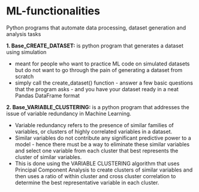 # ML-functionalities
Python programs that automate data processing, dataset generation and analysis tasks 

**1. Base_CREATE_DATASET:** is python program that generates a dataset using simulation 
- meant for people who want to practice ML code on simulated datasets but do not want to go through the pain of generating a dataset from scratch
- simply call the create_dataset() function - answer a few basic questions that the program asks - and you have your dataset ready in a neat Pandas DataFrame format


**2. Base_VARIABLE_CLUSTERING:** is a python program that addresses the issue of variable redundancy in Machine Learning. 
- Variable redundancy refers to the presence of similar families of variables, or clusters of highly correlated variables in a dataset. 
- Similar variables do not contribute any significant predictive power to a model - hence there must be a way to eliminate these similar variables and select one variable from each cluster that best represents the cluster of similar variables. 
- This is done using the VARIABLE CLUSTERING algorithm that uses Principal Component Analysis to create clusters of similar variables and then uses a ratio of within cluster and cross cluster correlation to determine the best representative variable in each cluster. 
